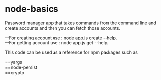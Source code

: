 # node-basics

Password manager app that takes commands from the command line and create accounts and then you can fetch those accounts.

--For creating account use : node app.js create --help.                                                
--For getting account use : node app.js get --help.


This code can be used as a reference for npm packages such as

==yargs                          
==node-persist                                                      
==crypto                                                   




